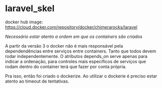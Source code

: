 # laravel_skel

docker hub image: https://cloud.docker.com/repository/docker/chimerarocks/laravel

*Necessário estar atento a ordem em que os containers são criados*

A partir da versão 3 o docker não é mais responsável pela dependendências 
entre serviços entre containers. Tanto que todos devem rodar independentemente. 
O atributos depends_on serve apenas para indicar a ordenação, para controles mais 
específicos de serviços que rodam dentro do container terá que fazer por conta própria.


Pra isso, então foi criado o dockerize.
Ao utilizar o dockerie é preciso estar atento ao timeout de tentativas.